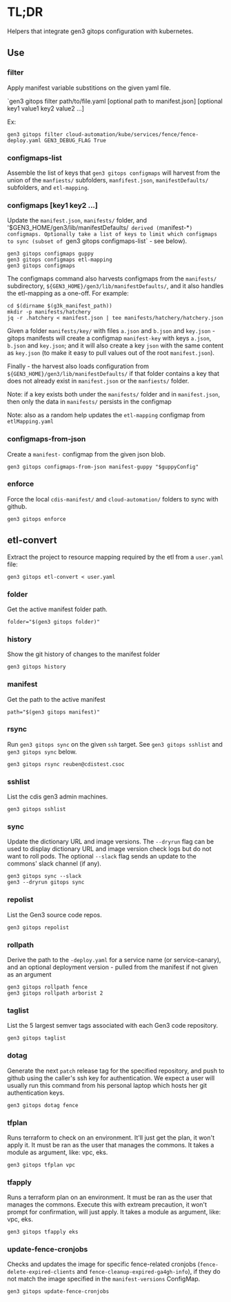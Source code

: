 # TL;DR

Helpers that integrate gen3 gitops configuration with kubernetes.

## Use

### filter

Apply manifest variable substitions on the given yaml file.

`gen3 gitops filter path/to/file.yaml [optional path to manifest.json] [optional key1 value1 key2 value2 ...]

Ex:
```
gen3 gitops filter cloud-automation/kube/services/fence/fence-deploy.yaml GEN3_DEBUG_FLAG True
```

### configmaps-list

Assemble the list of keys that `gen3 gitops configmaps` will harvest from the union of the `manfiests/` subfolders, `manfifest.json`, `manifestDefaults/` subfolders, and `etl-mapping`.

### configmaps [key1 key2 ...]

Update the `manifest.json`, `manifests/` folder, and '$GEN3_HOME/gen3/lib/manifestDefaults/` derived (`manifest-*`) configmaps.
Optionally take a list of keys to limit which configmaps to sync (subset of `gen3 gitops configmaps-list` - see below).

```
gen3 gitops configmaps guppy
gen3 gitops configmaps etl-mapping
gen3 gitops configmaps
```

The configmaps command also harvests configmaps from the `manifests/` subdirectory, `${GEN3_HOME}/gen3/lib/manifestDefaults/`, and it also handles the etl-mapping as a one-off.  For example:
```
cd $(dirname $(g3k_manifest_path))
mkdir -p manifests/hatchery
jq -r .hatchery < manifest.json | tee manifests/hatchery/hatchery.json
```

Given a folder `manifests/key/` with files `a.json` and `b.json` and `key.json` - gitops manifests will create a configmap `manifest-key` with keys `a.json`, `b.json` and `key.json`; and it will also create a key `json` with the same content as `key.json` (to make it easy to pull values out of the root `manifest.json`).

Finally - the harvest also loads configuration from `${GEN3_HOME}/gen3/lib/manifestDefaults/` if that folder contains a key that does not already exist in `manifest.json` or the `manfiests/` folder.

Note: if a key exists both under the `manifests/` folder and in `manifest.json`, then only the data in `manifests/` persists in the configmap

Note: also as a random help updates the `etl-mapping` configmap from `etlMapping.yaml`

### configmaps-from-json

Create a `manifest-` configmap from the given json blob.

```
gen3 gitops configmaps-from-json manifest-guppy "$guppyConfig"
```

### enforce

Force the local `cdis-manifest/` and `cloud-automation/` folders to sync with github.

```
gen3 gitops enforce
```

## etl-convert

Extract the project to resource mapping required by the etl from a `user.yaml` file:

```
gen3 gitops etl-convert < user.yaml
```

### folder

Get the active manifest folder path.

```
folder="$(gen3 gitops folder)"
```

### history

Show the git history of changes to the manifest folder

```
gen3 gitops history
```

### manifest

Get the path to the active manifest

```
path="$(gen3 gitops manifest)"
```

### rsync

Run `gen3 gitops sync` on the given `ssh` target.
See `gen3 gitops sshlist` and `gen3 gitops sync` below.


```
gen3 gitops rsync reuben@cdistest.csoc
```

### sshlist

List the cdis gen3 admin machines.

```
gen3 gitops sshlist
```

### sync

Update the dictionary URL and image versions. The `--dryrun` flag can be used to display dictionary URL and image version check logs but do not want to roll pods.
The optional `--slack` flag sends an update to the commons' slack channel (if any). 

```
gen3 gitops sync --slack
gen3 --dryrun gitops sync
```

### repolist

List the Gen3 source code repos.

```
gen3 gitops repolist
```

### rollpath

Derive the path to the `-deploy.yaml` for a service name
(or service-canary), and an optional deployment version -
pulled from the manifest if not given as an argument

```
gen3 gitops rollpath fence
gen3 gitops rollpath arborist 2
```

### taglist

List the 5 largest semver tags associated with each Gen3 code repository.

```
gen3 gitops taglist
```

### dotag

Generate the next `patch` release tag for the specified repository, and push to github
using the caller's ssh key for authentication.
We expect a user will usually run this command from his personal laptop which hosts her git authentication keys.

```
gen3 gitops dotag fence
```

### tfplan

Runs terraform to check on an environment. It'll just get the plan, it won't apply it.
It must be ran as the user that manages the commons.
It takes a module as argument, like: vpc, eks.

```
gen3 gitops tfplan vpc
```

### tfapply
Runs a terraform plan on an environment. It must be ran as the user that manages the commons.
Execute this with extream precaution, it won't prompt for confirmation, will just apply.
It takes a module as argument, like: vpc, eks.

```
gen3 gitops tfapply eks
```

### update-fence-cronjobs
Checks and updates the image for specific fence-related cronjobs (`fence-delete-expired-clients` and `fence-cleanup-expired-ga4gh-info`), if they do not match the image specified in the `manifest-versions` ConfigMap.

```
gen3 gitops update-fence-cronjobs
```
